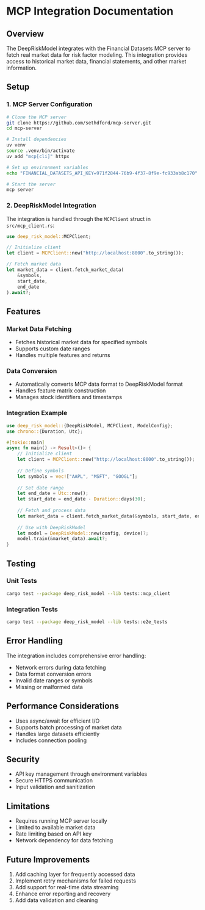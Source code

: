# MCP Integration Documentation

## Overview
The DeepRiskModel integrates with the Financial Datasets MCP server to fetch real market data for risk factor modeling. This integration provides access to historical market data, financial statements, and other market information.

## Setup

### 1. MCP Server Configuration
```bash
# Clone the MCP server
git clone https://github.com/sethdford/mcp-server.git
cd mcp-server

# Install dependencies
uv venv
source .venv/bin/activate
uv add "mcp[cli]" httpx

# Set up environment variables
echo "FINANCIAL_DATASETS_API_KEY=971f2844-76b9-4f37-8f9e-fc933ab8c170" > .env

# Start the server
mcp server
```

### 2. DeepRiskModel Integration
The integration is handled through the `MCPClient` struct in `src/mcp_client.rs`:

```rust
use deep_risk_model::MCPClient;

// Initialize client
let client = MCPClient::new("http://localhost:8000".to_string());

// Fetch market data
let market_data = client.fetch_market_data(
    &symbols,
    start_date,
    end_date
).await?;
```

## Features

### Market Data Fetching
- Fetches historical market data for specified symbols
- Supports custom date ranges
- Handles multiple features and returns

### Data Conversion
- Automatically converts MCP data format to DeepRiskModel format
- Handles feature matrix construction
- Manages stock identifiers and timestamps

### Integration Example
```rust
use deep_risk_model::{DeepRiskModel, MCPClient, ModelConfig};
use chrono::{Duration, Utc};

#[tokio::main]
async fn main() -> Result<()> {
    // Initialize client
    let client = MCPClient::new("http://localhost:8000".to_string());
    
    // Define symbols
    let symbols = vec!["AAPL", "MSFT", "GOOGL"];
    
    // Set date range
    let end_date = Utc::now();
    let start_date = end_date - Duration::days(30);
    
    // Fetch and process data
    let market_data = client.fetch_market_data(&symbols, start_date, end_date).await?;
    
    // Use with DeepRiskModel
    let model = DeepRiskModel::new(config, device)?;
    model.train(&market_data).await?;
}
```

## Testing

### Unit Tests
```bash
cargo test --package deep_risk_model --lib tests::mcp_client
```

### Integration Tests
```bash
cargo test --package deep_risk_model --lib tests::e2e_tests
```

## Error Handling
The integration includes comprehensive error handling:
- Network errors during data fetching
- Data format conversion errors
- Invalid date ranges or symbols
- Missing or malformed data

## Performance Considerations
- Uses async/await for efficient I/O
- Supports batch processing of market data
- Handles large datasets efficiently
- Includes connection pooling

## Security
- API key management through environment variables
- Secure HTTPS communication
- Input validation and sanitization

## Limitations
- Requires running MCP server locally
- Limited to available market data
- Rate limiting based on API key
- Network dependency for data fetching

## Future Improvements
1. Add caching layer for frequently accessed data
2. Implement retry mechanisms for failed requests
3. Add support for real-time data streaming
4. Enhance error reporting and recovery
5. Add data validation and cleaning 